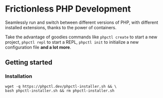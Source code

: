 # Frictionless PHP Development

Seamlessly run and switch between different versions of PHP, with different installed extensions, thanks to the power of containers.

Take the advantage of goodies commands like `phpctl create` to start a new project, `phpctl repl` to start a REPL, `phpctl init` to initialize a new configuration file **and a lot more**.

## Getting started

### Installation

```shell
wget -q https://phpctl.dev/phpctl-installer.sh && \
bash phpctl-installer.sh && rm phpctl-installer.sh
```
